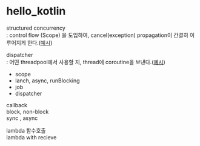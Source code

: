# hello_kotlin

structured concurrency  
: control flow (Scope) 을 도입하여, cancel(exception) propagation이 간결히 이루어지게 한다.([예시](https://suhwan.dev/2022/01/21/Kotlin-coroutine-structured-concurrency/))    

dispatcher  
: 어떤 threadpool에서 사용할 지, thread에 coroutine을 보낸다.([예시](https://kotlinworld.com/141))     


- scope  
- lanch, async, runBlocking  
- job  
- dispatcher  


callback  
block, non-block  
sync , async  

lambda 함수호출  
lambda with recieve  
